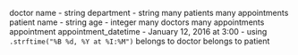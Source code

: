 doctor
    name - string
    department - string
  many patients
  many appointments
patient
    name - string
    age - integer
  many doctors
  many appointments
appointment
    appointment_datetime - January 12, 2016 at 3:00 - using `.strftime("%B %d, %Y at %I:%M")`
  belongs to doctor
  belongs to patient
